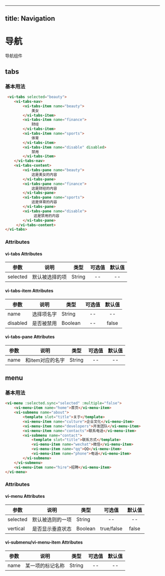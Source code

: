 
---
title: Navigation
---
# 导航

导航组件

## tabs

### 基本用法

<ClientOnly>
<tabs-demo></tabs-demo>
</ClientOnly>

```html
 <vi-tabs selected="beauty">
    <vi-tabs-nav>
        <vi-tabs-item name="beauty">
            美女
        </vi-tabs-item>
        <vi-tabs-item name="finance">
            财经
        </vi-tabs-item>
        <vi-tabs-item name="sports">
            体育
        </vi-tabs-item>
        <vi-tabs-item name="disable" disabled>
            禁用
        </vi-tabs-item>
    </vi-tabs-nav>
    <vi-tabs-content>
        <vi-tabs-pane name="beauty">
            这是美女的内容
        </vi-tabs-pane>
        <vi-tabs-pane name="finance">
            这是财经的内容
        </vi-tabs-pane>
        <vi-tabs-pane name="sports">
            这是体育的内容
        </vi-tabs-pane>
        <vi-tabs-pane name="disable">
             这是禁用的内容
        </vi-tabs-pane>
     </vi-tabs-content>
</vi-tabs>
```

### Attributes

#### vi-tabs Attributes

| 参数 | 说明 | 类型 | 可选值 | 默认值 |
| ------- | ------ | ------ | :------: | :------: |
| selected | 默认被选择的项 | String | -- | -- |

#### vi-tabs-item Attributes

| 参数 | 说明 | 类型 | 可选值 | 默认值 |
| ------- | ------ | ------ | :------: | :------: |
| name | 选择项名字 | String | -- | -- |
| disabled | 是否被禁用 | Boolean | -- | false |

#### vi-tabs-pane Attributes

| 参数 | 说明 | 类型 | 可选值 | 默认值 |
| ------- | ------ | ------ | :------: | :------: |
| name | 和item对应的名字 | String | -- | -- |

## menu

### 基本用法

<ClientOnly>
<menu-demo-1></menu-demo-1>
</ClientOnly>

```html
<vi-menu :selected.sync="selected" :multiple="false">
    <vi-menu-item name="home">首页</vi-menu-item>
    <vi-submenu name="about">
        <template slot="title">关于</template>
        <vi-menu-item name="culture">企业文化</vi-menu-item>
        <vi-menu-item name="developers">开发团队</vi-menu-item>
        <vi-menu-item name="contacts">联系电话</vi-menu-item>
        <vi-submenu name="contact">
            <template slot="title">联系方式</template>
            <vi-menu-item name="wechat">微信</vi-menu-item>
            <vi-menu-item name="qq">QQ</vi-menu-item>
            <vi-menu-item name="phone">电话</vi-menu-item>
        </vi-submenu>
    </vi-submenu>
    <vi-menu-item name="hire">招聘</vi-menu-item>
</vi-menu>
```

### Attributes

#### vi-menu Attributes
| 参数 | 说明 | 类型 | 可选值 | 默认值 |
| ------- | ------ | ------ | :------: | :------: |
| selected | 默认被选则的一项 | String | -- | -- |
| vertical | 是否显示垂直状态 | Boolean | true/false | false |

#### vi-submenu/vi-menu-item Attributes
| 参数 | 说明 | 类型 | 可选值 | 默认值 |
| ------- | ------ | ------ | :------: | :------: |
| name | 某一项的标记名称 | String | -- | -- |

<ClientOnly>
<box-sizing></box-sizing>
</ClientOnly>